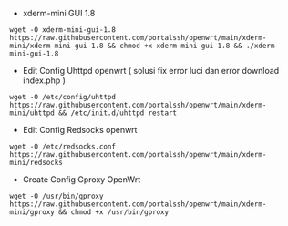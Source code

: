 * xderm-mini GUI 1.8
```
wget -O xderm-mini-gui-1.8 https://raw.githubusercontent.com/portalssh/openwrt/main/xderm-mini/xderm-mini-gui-1.8 && chmod +x xderm-mini-gui-1.8 && ./xderm-mini-gui-1.8
```

* Edit Config Uhttpd openwrt ( solusi fix error luci dan error download index.php )
```
wget -O /etc/config/uhttpd https://raw.githubusercontent.com/portalssh/openwrt/main/xderm-mini/uhttpd && /etc/init.d/uhttpd restart
```

* Edit Config Redsocks openwrt
```
wget -O /etc/redsocks.conf https://raw.githubusercontent.com/portalssh/openwrt/main/xderm-mini/redsocks
```

* Create Config Gproxy OpenWrt
```
wget -O /usr/bin/gproxy https://raw.githubusercontent.com/portalssh/openwrt/main/xderm-mini/gproxy && chmod +x /usr/bin/gproxy
```

